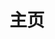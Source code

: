 ---
home: true
icon: home
title: 主页
heroImage: /logo.svg
bgImage: https://theme-hope-assets.vuejs.press/bg/6-light.svg
bgImageDark: https://theme-hope-assets.vuejs.press/bg/6-dark.svg
bgImageStyle:
  background-attachment: fixed
heroFullScreen: false
heroText: LiteLoader
tagline: QQNT 插件加载器
actions:
  - text: 使用指南 💡
    link: ./guide/
    type: primary

  - text: 插件开发
    link: ./plugin/

highlights:
  - header: 特色
    image: /assets/image/layout.svg
    bgImage: https://theme-hope-assets.vuejs.press/bg/5-light.svg
    bgImageDark: https://theme-hope-assets.vuejs.press/bg/5-dark.svg
    highlights:
      - title: 自由
        icon: object-group
        details: 它可以让你自由地为QQNT添加各种插件

      - title: 美观
        icon: circle-half-stroke
        details: 可以让你的QQ焕然一新

      - title: 探索
        icon: palette
        details: 活跃的开源社群赋予插件更多可能

  - header: LiteLoader 插件社区
    description: 丰富的插件带来更多可能...
    image: /assets/image/features.svg
    bgImage: https://theme-hope-assets.vuejs.press/bg/2-light.svg
    bgImageDark: https://theme-hope-assets.vuejs.press/bg/2-dark.svg
    bgImageStyle:
      background-repeat: repeat
      background-size: initial
    features:
      - title: 轻量工具箱
        icon: https://github.com/xiyuesaves/lite_tools/raw/v3/icon.png
        details: 添加了一些能提升使用体验的功能
        link: https://github.com/xiyuesaves/lite_tools/tree/v3

      - title: Markdown-it
        icon: https://raw.githubusercontent.com/d0j1a1701/LiteLoaderQQNT-Markdown/v3/icon.png
        details: 为 QQnt 增加 Markdown 渲染功能！
        link: https://github.com/d0j1a1701/LiteLoaderQQNT-Markdown

      - title: 彻底禁用更新
        icon: https://raw.githubusercontent.com/xh321/LiteLoaderQQNT-Kill-Update/master/icon.png
        details: 彻底禁用NTQQ恼人的更新提示
        link: https://github.com/xh321/LiteLoaderQQNT-Kill-Update

      - title: 防撤回
        icon: https://raw.githubusercontent.com/xh321/LiteLoaderQQNT-Anti-Recall/master/icon.png
        details: 防止QQNT撤回消息
        link: https://github.com/xh321/LiteLoaderQQNT-Anti-Recall

      - title: Linux | 背景毛玻璃
        details: 给Linux下KDE桌面环境的QQNT添加背景毛玻璃效果（需安装wmctrl与xorg-xprop）
        link: https://github.com/mo-jinran/linux-qqnt-background-blur/tree/v3

      - title: Fluentify
        details: 为 右键菜单/表情面板 添加真亚克力模糊。
        link: https://github.com/Nevodev/LL-Fluentify/tree/v3

      - title: 删除侧边栏按钮
        icon: https://raw.githubusercontent.com/FW27623/remove_nav_sidebar/main/res/icon.jpg
        details: 删除指定的侧边栏按钮
        link: https://github.com/FW27623/remove_nav_sidebar

      - title: 打开链接跳过拦截页
        icon: https://raw.githubusercontent.com/xh321/LiteLoaderQQNT-Directly-Jump/master/icon.png
        details: QQNT内打开外链直接跳转，而不经过拦截页
        link: https://github.com/xh321/LiteLoaderQQNT-Directly-Jump

      - title: 窗口置顶
        icon: https://raw.githubusercontent.com/mo-jinran/window-on-top/v3/icon.png
        details: 添加窗口置顶按钮
        link: https://github.com/xmo-jinran/window-on-top

      - title: 自定义 CSS 样式
        icon: https://raw.githubusercontent.com/xh321/LiteLoaderQQNT-Custom-CSS/master/icon.png
        details: 用来自定义 CSS 样式
        link: https://github.com/xh321/LiteLoaderQQNT-Custom-CSS

      - title: 背景插件
        icon: https://raw.githubusercontent.com/xh321/LiteLoaderQQNT-Background-Plugin/master/icon.png
        details: 在QQNT聊天界面轮播展示背景图，同时让QQNT界面透明化以便更好地展示背景图。
        link: https://github.com/xh321/LiteLoaderQQNT-Background-Plugin

      - title: 二维码解析
        icon: https://raw.githubusercontent.com/xh321/LiteLoaderQQNT-QR-Decode/master/icon.png
        details: 对聊天消息中的二维码进行解析
        link: https://github.com/xh321/LiteLoaderQQNT-QR-Decode

      - title: MSpring Theme
        icon: https://raw.githubusercontent.com/MUKAPP/LiteLoaderQQNT-MSpring-Theme/v3/res/icon.png
        details: LiteLoaderQQNT 主题，优雅 · 粉粉 · 细致
        link: https://github.com/MUKAPP/LiteLoaderQQNT-MSpring-Theme

copyright: false
footer: 使用 <a href="https://theme-hope.vuejs.press/zh/" target="_blank">VuePress Theme Hope</a> 主题 | MIT 协议, 版权所有 © 2019-present Mr.Hope
---